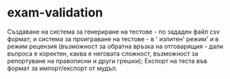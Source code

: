 # exam-validation

Създаване на система за генериране на тестове - по зададен файл csv формат; и система за проиграване на тестове - в '
изпитен' режим' и в режим рецензия (възможност за обратна връзка на отговарящия - дали въпроса е коректен, каква е
неговата сложност, възможност за репортуване на правописни и други грешки); Експорт на теста във формат за
импорт/експорт от мудъл.